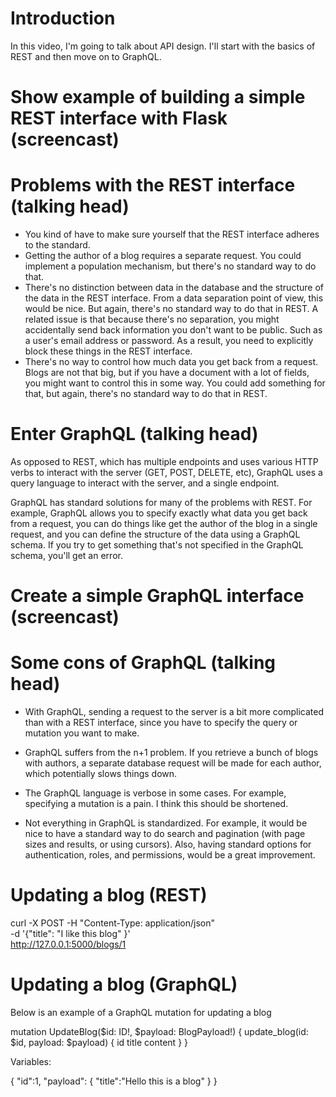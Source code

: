 # Introduction

In this video, I'm going to talk about API design. I'll start with the basics of REST and then move on to GraphQL.

# Show example of building a simple REST interface with Flask (screencast)

# Problems with the REST interface (talking head)

- You kind of have to make sure yourself that the REST interface adheres to the standard.
- Getting the author of a blog requires a separate request. You could implement a population mechanism, but there's no standard way to do that.
- There's no distinction between data in the database and the structure of the data in the REST interface. From a data separation point of view, this would be nice. But again, there's no standard way to do that in REST. A related issue is that because there's no separation, you might accidentally send back information you don't want to be public. Such as a user's email address or password. As a result, you need to explicitly block these things in the REST interface.
- There's no way to control how much data you get back from a request. Blogs are not that big, but if you have a document with a lot of fields, you might want to control this in some way. You could add something for that, but again, there's no standard way to do that in REST.

# Enter GraphQL (talking head)

As opposed to REST, which has multiple endpoints and uses various HTTP verbs to interact with the server (GET, POST, DELETE, etc), GraphQL uses a query language to interact with the server, and a single endpoint.

GraphQL has standard solutions for many of the problems with REST. For example, GraphQL allows you to specify exactly what data you get back from a request, you can do things like get the author of the blog in a single request, and you can define the structure of the data using a GraphQL schema. If you try to get something that's not specified in the GraphQL schema, you'll get an error.

# Create a simple GraphQL interface (screencast)

# Some cons of GraphQL (talking head)

- With GraphQL, sending a request to the server is a bit more complicated than with a REST interface, since you have to specify the query or mutation you want to make.

- GraphQL suffers from the n+1 problem. If you retrieve a bunch of blogs with authors, a separate database request will be made for each author, which potentially slows things down.

- The GraphQL language is verbose in some cases. For example, specifying a mutation is a pain. I think this should be shortened.

- Not everything in GraphQL is standardized. For example, it would be nice to have a standard way to do search and pagination (with page sizes and results, or using cursors). Also, having standard options for authentication, roles, and permissions, would be a great improvement.

# Updating a blog (REST)

curl -X POST -H "Content-Type: application/json" \
 -d '{"title": "I like this blog" }' \
 http://127.0.0.1:5000/blogs/1

# Updating a blog (GraphQL)

Below is an example of a GraphQL mutation for updating a blog

mutation UpdateBlog($id: ID!, $payload: BlogPayload!) {
update_blog(id: $id, payload: $payload) {
id
title
content
}
}

Variables:

{
"id":1,
"payload": {
"title":"Hello this is a blog"
}
}
